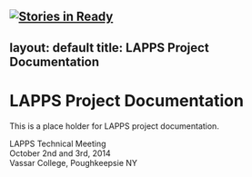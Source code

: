 [![Stories in Ready](https://badge.waffle.io/lapps/lapps.github.io.png?label=ready&title=Ready)](https://waffle.io/lapps/lapps.github.io)
---
layout: default
title: LAPPS Project Documentation
---

LAPPS Project Documentation
===========================

This is a place holder for LAPPS project documentation.

LAPPS Technical Meeting <br/>
October 2nd and 3rd, 2014 <br/>
Vassar College, Poughkeepsie NY
